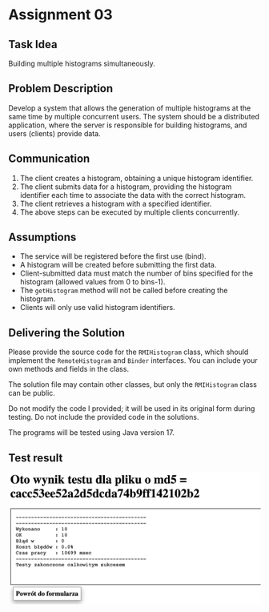 # Assignment 03

## Task Idea

Building multiple histograms simultaneously.

## Problem Description

Develop a system that allows the generation of multiple histograms at the same time by multiple concurrent users. The
system should be a distributed application, where the server is responsible for building histograms, and users (clients)
provide data.

## Communication

1. The client creates a histogram, obtaining a unique histogram identifier.
2. The client submits data for a histogram, providing the histogram identifier each time to associate the data with the
   correct histogram.
3. The client retrieves a histogram with a specified identifier.
4. The above steps can be executed by multiple clients concurrently.

## Assumptions

- The service will be registered before the first use (bind).
- A histogram will be created before submitting the first data.
- Client-submitted data must match the number of bins specified for the histogram (allowed values from 0 to bins-1).
- The `getHistogram` method will not be called before creating the histogram.
- Clients will only use valid histogram identifiers.

## Delivering the Solution

Please provide the source code for the `RMIHistogram` class, which should implement the `RemoteHistogram` and `Binder`
interfaces. You can include your own methods and fields in the class.

The solution file may contain other classes, but only the `RMIHistogram` class can be public.

Do not modify the code I provided; it will be used in its original form during testing. Do not include the provided code
in the solutions.

The programs will be tested using Java version 17.

## Test result

![Test result](cute.jpg)
